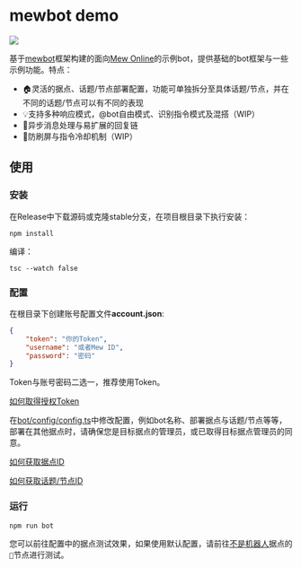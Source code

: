 # mewbot demo
[![](https://img.shields.io/badge/dynamic/json?color=%234279ea&label=Mew%20Online%20🤖&prefix=%E6%88%90%E5%91%98%20&query=%24.member_count&url=https%3A%2F%2Fapi.mew.fun%2Fapi%2Fv1%2Fnodes%2Fnot_a_robot&labelColor=30549f)](https://mew.fun/n/not_a_robot)

基于[mewbot](https://github.com/PamisuMyon/mewbot)框架构建的面向[Mew Online](https://mew.fun)的示例bot，提供基础的bot框架与一些示例功能。特点：

- 🏠灵活的据点、话题/节点部署配置，功能可单独拆分至具体话题/节点，并在不同的话题/节点可以有不同的表现
- 💡支持多种响应模式，@bot自由模式、识别指令模式及混搭（WIP）
- 🔗异步消息处理与易扩展的回复链
- 🧊防刷屏与指令冷却机制（WIP）

## 使用
### 安装
在Release中下载源码或克隆stable分支，在项目根目录下执行安装：

```sh-session
npm install
```

编译：

```sh-session
tsc --watch false
```

### 配置
在根目录下创建账号配置文件**account.json**:

```json
{
    "token": "你的Token",
    "username": "或者Mew ID",
    "password": "密码"
}
```

Token与账号密码二选一，推荐使用Token。

[如何取得授权Token](https://github.com/PamisuMyon/mewbot/blob/main/documents/FAQ.md#如何授权)

在[bot/config/config.ts](src/bot/config/config.ts)中修改配置，例如bot名称、部署据点与话题/节点等等，部署在其他据点时，请确保您是目标据点的管理员，或已取得目标据点管理员的同意。

[如何获取据点ID](https://github.com/PamisuMyon/mewbot/blob/main/documents/FAQ.md#如何获取据点ID)

[如何获取话题/节点ID](https://github.com/PamisuMyon/mewbot/blob/main/documents/FAQ.md#如何获取话题节点ID)

### 运行

```sh-session
npm run bot
```

您可以前往配置中的据点测试效果，如果使用默认配置，请前往[不是机器人](https://mew.fun/n/not_a_robot)据点的`🍄`节点进行测试。
